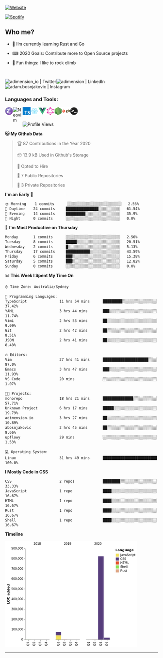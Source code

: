 [![Website](https://img.shields.io/website?label=adimension.io&style=for-the-badge&url=https%3A%2F%2Fadimension.io)](https://adimension.io)

[![Spotify](https://novatorem-mu-nine.vercel.app/api/spotify)](https://open.spotify.com/user/1236398322?si=dEmLKx6LQ-idmdVJGJCHRw)

## Who me?

- 🌱 I’m currently learning Rust and Go
- ⌨ 2020 Goals: Contribute more to Open Source projects
- 🧗 Fun things: I like to rock climb

   <br />

[<img align="left" alt="adimension_io | Twitter" src="https://img.shields.io/badge/twitter-%231DA1F2.svg?&style=for-the-badge&logo=twitter&logoColor=white" />][twitter]
[<img align="left" alt="adimension | LinkedIn" src="https://img.shields.io/badge/linkedin-%230077B5.svg?&style=for-the-badge&logo=linkedin&logoColor=white" />][linkedin]
[<img align="left" alt="adam.bosnjakovic | Instagram" src="https://img.shields.io/badge/instagram-%23E4405F.svg?&style=for-the-badge&logo=instagram&logoColor=white" />][instagram]

<br /><br />

### Languages and Tools:

[<img align="left" alt="Emacs" width="26px" src="https://raw.githubusercontent.com/github/explore/80688e429a7d4ef2fca1e82350fe8e3517d3494d/topics/emacs/emacs.png" />][emacs]
[<img align="left" alt="Neovim" width="32px" src="https://raw.githubusercontent.com/neovim/neovim.github.io/master/logos/neovim-logo-300x87.png" />][nvim]
[<img align="left" alt="Typescript" width="26px" src="https://raw.githubusercontent.com/github/explore/80688e429a7d4ef2fca1e82350fe8e3517d3494d/topics/typescript/typescript.png" />][ts]
[<img align="left" alt="React" width="26px" src="https://raw.githubusercontent.com/github/explore/80688e429a7d4ef2fca1e82350fe8e3517d3494d/topics/react/react.png" />][react]
[<img align="left" alt="Vue" width="26px" src="https://raw.githubusercontent.com/github/explore/80688e429a7d4ef2fca1e82350fe8e3517d3494d/topics/vue/vue.png" />][vue]
[<img align="left" alt="GraphQL" width="26px" src="https://raw.githubusercontent.com/github/explore/80688e429a7d4ef2fca1e82350fe8e3517d3494d/topics/graphql/graphql.png" />][gql]
[<img align="left" alt="Node.js" width="26px" src="https://raw.githubusercontent.com/github/explore/80688e429a7d4ef2fca1e82350fe8e3517d3494d/topics/nodejs/nodejs.png" />][node]
[<img align="left" alt="Git" width="26px" src="https://raw.githubusercontent.com/github/explore/80688e429a7d4ef2fca1e82350fe8e3517d3494d/topics/git/git.png" />][git]
[<img align="left" alt="Terminal" width="26px" src="https://raw.githubusercontent.com/github/explore/80688e429a7d4ef2fca1e82350fe8e3517d3494d/topics/terminal/terminal.png" />][fish]

<br /><br />

<!--START_SECTION:waka-->
![Profile Views](http://img.shields.io/badge/Profile%20Views-0-blue)

**🐱 My Github Data** 

> 🏆 87 Contributions in the Year 2020
 > 
> 📦 13.9 kB Used in Github's Storage 
 > 
> 💼 Opted to Hire
 > 
> 📜 7 Public Repositories
 > 
> 🔑 3 Private Repositories 

**I'm an Early 🐤** 

```text
🌞 Morning    1 commits      ░░░░░░░░░░░░░░░░░░░░░░░░░   2.56% 
🌆 Daytime    24 commits     ███████████████░░░░░░░░░░   61.54% 
🌃 Evening    14 commits     █████████░░░░░░░░░░░░░░░░   35.9% 
🌙 Night      0 commits      ░░░░░░░░░░░░░░░░░░░░░░░░░   0.0%

```
📅 **I'm Most Productive on Thursday** 

```text
Monday       1 commits      ░░░░░░░░░░░░░░░░░░░░░░░░░   2.56% 
Tuesday      8 commits      █████░░░░░░░░░░░░░░░░░░░░   20.51% 
Wednesday    2 commits      █░░░░░░░░░░░░░░░░░░░░░░░░   5.13% 
Thursday     17 commits     ███████████░░░░░░░░░░░░░░   43.59% 
Friday       6 commits      ███░░░░░░░░░░░░░░░░░░░░░░   15.38% 
Saturday     5 commits      ███░░░░░░░░░░░░░░░░░░░░░░   12.82% 
Sunday       0 commits      ░░░░░░░░░░░░░░░░░░░░░░░░░   0.0%

```


📊 **This Week I Spent My Time On** 

```text
⌚︎ Time Zone: Australia/Sydney

💬 Programming Languages: 
TypeScript               11 hrs 54 mins      █████████░░░░░░░░░░░░░░░░   37.42% 
YAML                     3 hrs 44 mins       ███░░░░░░░░░░░░░░░░░░░░░░   11.74% 
VimL                     2 hrs 53 mins       ██░░░░░░░░░░░░░░░░░░░░░░░   9.09% 
Git                      2 hrs 42 mins       ██░░░░░░░░░░░░░░░░░░░░░░░   8.51% 
JSON                     2 hrs 41 mins       ██░░░░░░░░░░░░░░░░░░░░░░░   8.48%

🔥 Editors: 
Vim                      27 hrs 41 mins      █████████████████████░░░░   87.0% 
Emacs                    3 hrs 47 mins       ███░░░░░░░░░░░░░░░░░░░░░░   11.93% 
VS Code                  20 mins             ░░░░░░░░░░░░░░░░░░░░░░░░░   1.07%

🐱‍💻 Projects: 
monorepo                 18 hrs 21 mins      ██████████████░░░░░░░░░░░   57.71% 
Unknown Project          6 hrs 17 mins       █████░░░░░░░░░░░░░░░░░░░░   19.79% 
adimension.io            3 hrs 27 mins       ██░░░░░░░░░░░░░░░░░░░░░░░   10.89% 
abosnjakovic             2 hrs 45 mins       ██░░░░░░░░░░░░░░░░░░░░░░░   8.66% 
upflowy                  29 mins             ░░░░░░░░░░░░░░░░░░░░░░░░░   1.53%

💻 Operating System: 
Linux                    31 hrs 49 mins      █████████████████████████   100.0%

```

**I Mostly Code in CSS** 

```text
CSS                      2 repos             ████████░░░░░░░░░░░░░░░░░   33.33% 
JavaScript               1 repo              ████░░░░░░░░░░░░░░░░░░░░░   16.67% 
HTML                     1 repo              ████░░░░░░░░░░░░░░░░░░░░░   16.67% 
Rust                     1 repo              ████░░░░░░░░░░░░░░░░░░░░░   16.67% 
Shell                    1 repo              ████░░░░░░░░░░░░░░░░░░░░░   16.67%

```


**Timeline**

![Chart not found](https://github.com/abosnjakovic/abosnjakovic/blob/master/charts/bar_graph.png) 


<!--END_SECTION:waka-->

---

[website]: https://adimension.io
[twitter]: https://twitter.com/adimension_io
[instagram]: https://www.instagram.com/adam.bosnjakovic
[linkedin]: https://www.linkedin.com/in/adimension/
[emacs]: https://github.com/topics/emacs
[nvim]: https://github.com/neovim/neovim
[ts]: https://github.com/topics/typescript
[react]: https://github.com/topics/react
[vue]: https://github.com/topics/vue
[gql]: https://github.com/topics/graphql
[node]: https://github.com/topics/nodejs
[git]: https://github.com/topics/git
[fish]: https://github.com/fish-shell/fish-shell
